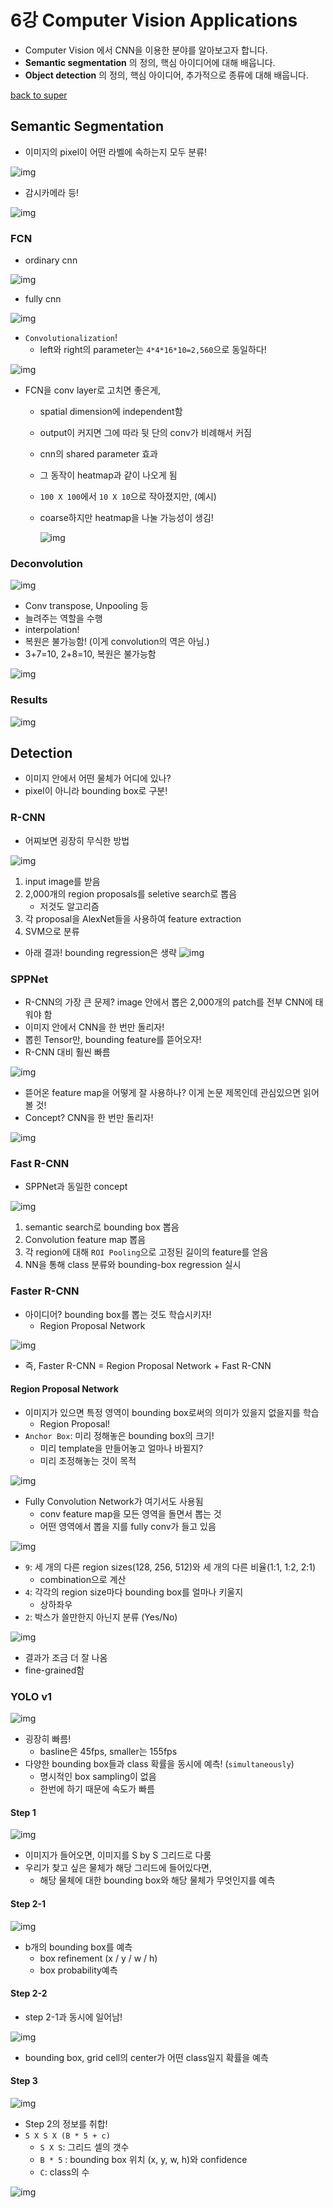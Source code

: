 # 6강 Computer Vision Applications

- Computer Vision 에서 CNN을 이용한 분야를 알아보고자 합니다.
- **Semantic segmentation** 의 정의, 핵심 아이디어에 대해 배웁니다.
- **Object detection** 의 정의, 핵심 아이디어, 추가적으로 종류에 대해 배웁니다.

[back to super](https://github.com/jinmang2/boostcamp_ai_tech_2/tree/main/u-stage/dl_basic)

## Semantic Segmentation
- 이미지의 pixel이 어떤 라벨에 속하는지 모두 분류!

![img](../../../assets/img/u-stage/dl_basic_06_01.PNG)

- 감시카메라 등!

![img](../../../assets/img/u-stage/dl_basic_06_02.PNG)

### FCN
- ordinary cnn

![img](../../../assets/img/u-stage/dl_basic_06_03.PNG)

- fully cnn

![img](../../../assets/img/u-stage/dl_basic_06_04.PNG)

- `Convolutionalization`!
    - left와 right의 parameter는 `4*4*16*10=2,560`으로 동일하다!

![img](../../../assets/img/u-stage/dl_basic_06_05.PNG)

- FCN을 conv layer로 고치면 좋은게,
    - spatial dimension에 independent함
    - output이 커지면 그에 따라 뒷 단의 conv가 비례해서 커짐
    - cnn의 shared parameter 효과
    - 그 동작이 heatmap과 같이 나오게 됨
    - `100 X 100`에서 `10 X 10`으로 작아졌지만, (예시)
    - coarse하지만 heatmap을 나눌 가능성이 생김!

        ![img](../../../assets/img/u-stage/dl_basic_06_06.PNG)

### Deconvolution

![img](../../../assets/img/u-stage/dl_basic_06_07.PNG)

- Conv transpose, Unpooling 등
- 늘려주는 역할을 수행
- interpolation!
- 복원은 불가능함! (이게 convolution의 역은 아님.)
- 3+7=10, 2+8=10, 복원은 불가능함

![img](../../../assets/img/u-stage/dl_basic_06_08.PNG)

### Results

![img](../../../assets/img/u-stage/dl_basic_06_09.PNG)

## Detection
- 이미지 안에서 어떤 물체가 어디에 있나?
- pixel이 아니라 bounding box로 구분!

### R-CNN
- 어찌보면 굉장히 무식한 방법

![img](../../../assets/img/u-stage/dl_basic_06_10.PNG)

1. input image를 받음
2. 2,000개의 region proposals를 seletive search로 뽑음
    - 저것도 알고리즘
3. 각 proposal을 AlexNet들을 사용하여 feature extraction
4. SVM으로 분류

- 아래 결과! bounding regression은 생략
![img](../../../assets/img/u-stage/dl_basic_06_11.PNG)


### SPPNet
- R-CNN의 가장 큰 문제? image 안에서 뽑은 2,000개의 patch를 전부 CNN에 태워야 함
- 이미지 안에서 CNN을 한 번만 돌리자!
- 뽑힌 Tensor만, bounding feature를 뜯어오자!
- R-CNN 대비 훨씬 빠름

![img](../../../assets/img/u-stage/dl_basic_06_12.PNG)

- 뜯어온 feature map을 어떻게 잘 사용하나? 이게 논문 제목인데 관심있으면 읽어볼 것!
- Concept? CNN을 한 번만 돌리자!

![img](../../../assets/img/u-stage/dl_basic_06_24.PNG)

### Fast R-CNN
- SPPNet과 동일한 concept

![img](../../../assets/img/u-stage/dl_basic_06_13.PNG)

1. semantic search로 bounding box 뽑음
2. Convolution feature map 뽑음
3. 각 region에 대해 `ROI Pooling`으로 고정된 길이의 feature를 얻음
4. NN을 통해 class 분류와 bounding-box regression 실시

### Faster R-CNN
- 아이디어? bounding box를 뽑는 것도 학습시키자!
    - Region Proposal Network

![img](../../../assets/img/u-stage/dl_basic_06_14.PNG)

- 즉, Faster R-CNN = Region Proposal Network + Fast R-CNN

#### Region Proposal Network
- 이미지가 있으면 특정 영역이 bounding box로써의 의미가 있을지 없을지를 학습
    - Region Proposal!
- `Anchor Box`: 미리 정해놓은 bounding box의 크기!
    - 미리 template을 만들어놓고 얼마나 바뀔지?
    - 미리 조정해놓는 것이 목적

![img](../../../assets/img/u-stage/dl_basic_06_15.PNG)

- Fully Convolution Network가 여기서도 사용됨
    - conv feature map을 모든 영역을 돌면서 뽑는 것
    - 어떤 영역에서 뽑을 지를 fully conv가 들고 있음

![img](../../../assets/img/u-stage/dl_basic_06_16.PNG)

- `9`: 세 개의 다른 region sizes(128, 256, 512)와 세 개의 다른 비율(1:1, 1:2, 2:1)
    - combination으로 계산
- `4`: 각각의 region size마다 bounding box를 얼마나 키울지
    - 상하좌우
- `2`: 박스가 쓸만한지 아닌지 분류 (Yes/No)

![img](../../../assets/img/u-stage/dl_basic_06_17.PNG)

- 결과가 조금 더 잘 나옴
- fine-grained함

### YOLO v1

![img](../../../assets/img/u-stage/dl_basic_06_18.PNG)

- 굉장히 빠름!
    - basline은 45fps, smaller는 155fps
- 다양한 bounding box들과 class 확률을 동시에 예측! (`simultaneously`)
    - 명시적인 box sampling이 없음
    - 한번에 하기 때문에 속도가 빠름

#### Step 1

![img](../../../assets/img/u-stage/dl_basic_06_19.PNG)

- 이미지가 들어오면, 이미지를 S by S 그리드로 다룸
- 우리가 찾고 싶은 물체가 해당 그리드에 들어있다면,
    - 해당 물체에 대한 bounding box와 해당 물체가 무엇인지를 예측

#### Step 2-1

![img](../../../assets/img/u-stage/dl_basic_06_20.PNG)

- b개의 bounding box를 예측
    - box refinement (x / y / w / h)
    - box probability예측

#### Step 2-2
- step 2-1과 동시에 일어남!

![img](../../../assets/img/u-stage/dl_basic_06_21.PNG)

- bounding box, grid cell의 center가 어떤 class일지 확률을 예측

#### Step 3

![img](../../../assets/img/u-stage/dl_basic_06_22.PNG)

- Step 2의 정보를 취합!
- `S X S X (B * 5 + c)`
    - `S X S`: 그리드 셀의 갯수
    - `B * 5` : bounding box 위치 (x, y, w, h)와 confidence
    - `C`: class의 수

![img](../../../assets/img/u-stage/dl_basic_06_23.PNG)
